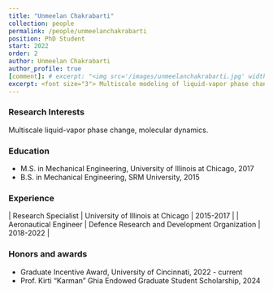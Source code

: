 ```yaml
---
title: "Unmeelan Chakrabarti"
collection: people
permalink: /people/unmeelanchakrabarti
position: PhD Student
start: 2022
order: 2
author: Unmeelan Chakrabarti
author_profile: true
[comment]: # excerpt: "<img src='/images/unmeelanchakrabarti.jpg' width='150' height='auto'>"
excerpt: <font size="3"> Multiscale modeling of liquid-vapor phase change, CFD, Molecular Dynamics </font>
---
```

### Research Interests
Multiscale liquid-vapor phase change, molecular dynamics.

### Education
* M.S. in Mechanical Engineering, University of Illinois at Chicago, 2017
* B.S. in Mechanical Engineering, SRM University, 2015

### Experience
| Research Specialist            | University of Illinois at Chicago                 | 2015-2017 |
| Aeronautical Engineer          | Defence Research and Development Organization     | 2018-2022 |

### Honors and awards
* Graduate Incentive Award, University of Cincinnati, 2022 - current
* Prof. Kirti “Karman” Ghia Endowed Graduate Student Scholarship, 2024
